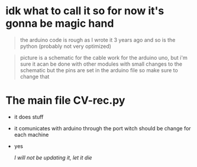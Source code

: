 # idk what to call it so for now it's gonna be magic hand

> the arduino code is rough as I wrote it 3 years ago and so is the python (probably not very optimized)

> picture is  a schematic for the cable work for the arduino uno, but i'm sure it acan be done with other modules with small changes to the schematic but the pins are set in the arduino file so make sure to change that


# The main file CV-rec.py
- it does stuff
- it comunicates with arduino through the port witch should be change for each machine
- yes

  *I will not be updating it, let it die*
